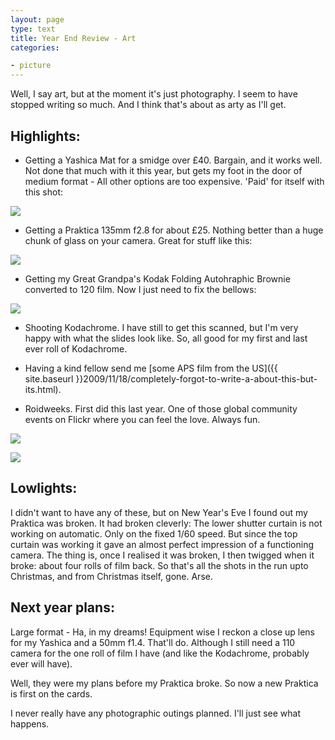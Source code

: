 ```yaml
---
layout: page
type: text
title: Year End Review - Art
categories: 

- picture
---
```

Well, I say art, but at the moment it's just photography. I seem to have stopped writing so much. And I think that's about as arty as I'll get.  

## Highlights:

* Getting a Yashica Mat for a smidge over £40. Bargain, and it works well. Not done that much with it this year, but gets my foot in the door of medium format - All other options are too expensive. 'Paid' for itself with this shot:

<a href="http://www.flickr.com/photos/i-5-m/4008993519/"><img src="http://farm3.static.flickr.com/2490/4008993519_4e30aca855_m.jpg"></a>

* Getting a Praktica 135mm f2.8 for about £25. Nothing better than a huge chunk of glass on your camera. Great for stuff like this:

<a href="http://www.flickr.com/photos/i-5-m/3933051151/"><img src="http://farm3.static.flickr.com/2630/3933051151_680df0b4d4_m.jpg"></a> 

* Getting my Great Grandpa's Kodak Folding Autohraphic Brownie converted to 120 film. Now I just need to fix the bellows:

<a href="http://www.flickr.com/photos/i-5-m/3624892594/"><img src="http://farm4.static.flickr.com/3416/3624892594_6a97feb2c3_m.jpg"></a>

* Shooting Kodachrome. I have still to get this scanned, but I'm very happy with what the slides look like. So, all good for my first and last ever roll of Kodachrome.

* Having a kind fellow send me [some APS film from the US]({{ site.baseurl }}2009/11/18/completely-forgot-to-write-a-about-this-but-its.html).   

* Roidweeks. First did this last year. One of those global community events on Flickr where you can feel the love.  Always fun.

<a href="http://www.flickr.com/photos/i-5-m/3501529124/"><img src="http://farm4.static.flickr.com/3359/3501529124_bf78333407_m.jpg"></a>

<a href="http://www.flickr.com/photos/i-5-m/4075590451/"><img src="http://farm3.static.flickr.com/2694/4075590451_2b065d7942_m.jpg"></a>

## Lowlights:

I didn't want to have any of these, but on New Year's Eve I found out my Praktica was broken. It had broken cleverly: The lower shutter curtain is not working on automatic. Only on the fixed 1/60 speed. But since the top curtain was working it gave an almost perfect impression of a functioning camera. The thing is, once I realised it was broken, I then twigged when it broke: about four rolls of film back. So that's all the shots in the run upto Christmas, and from Christmas itself, gone. Arse. 

## Next year plans:

Large format - Ha, in my dreams!
Equipment wise I reckon a close up lens for my Yashica and a 50mm f1.4. That'll do. Although I still need a 110 camera for the one roll of film I have (and like the Kodachrome, probably ever will have).

Well, they were my plans before my Praktica broke. So now a new Praktica is first on the cards. 

I never really have any photographic outings planned. I'll just see what happens.  
